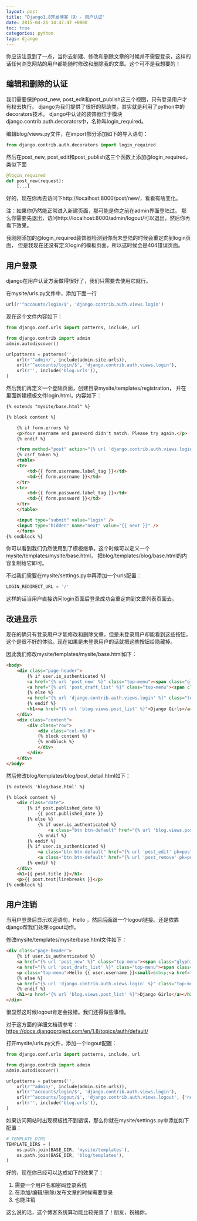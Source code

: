 ```yaml
---
layout: post
title: "Django1.8开发博客（9）- 用户认证"
date: 2015-04-21 14:47:47 +0800
toc: true
categories: python
tags: django
---
```


你应该注意到了一点，当你去新建、修改和删除文章的时候并不需要登录，这样的话任何浏览网站的用户都能随时修改和删除我的文章。这个可不是我想要的！<!--more-->

## 编辑和删除的认证
我们需要保护post_new, post_edit和post_publish这三个视图，只有登录用户才有权去执行。
django为我们提供了很好的帮助类，其实就是利用了python中的decorators技术。
django中认证的装饰器位于模块django.contrib.auth.decorators中，名称叫login_required。

编辑blog/views.py文件，在import部分添加如下的导入语句：
``` python
from django.contrib.auth.decorators import login_required
```

然后在post_new, post_edit和post_publish这三个函数上添加@login_required，
类似下面
``` python
@login_required
def post_new(request):
    [...]
```

好的，现在你再去访问下http://localhost:8000/post/new/，看看有啥变化。

注：如果你仍然能正常进入新建页面，那可能是你之前在admin界面登陆过。
那么你需要先退出，访问http://localhost:8000/admin/logout/可以退出，然后你再看下效果。

我刚刚添加的@login_required装饰器检测到你尚未登陆的时候会重定向到login页面，
但是我现在还没有定义login的模板页面，所以这时候会是404错误页面。

## 用户登录
django在用户认证方面做得很好了，我们只需要去使用它就行。

在mysite/urls.py文件中，添加下面一行
``` python
url(r'^accounts/login/$', 'django.contrib.auth.views.login')
```
现在这个文件内容如下：
``` python
from django.conf.urls import patterns, include, url

from django.contrib import admin
admin.autodiscover()

urlpatterns = patterns('',
    url(r'^admin/', include(admin.site.urls)),
    url(r'^accounts/login/$', 'django.contrib.auth.views.login'),
    url(r'', include('blog.urls')),
)
```

然后我们再定义一个登陆页面，创建目录mysite/templates/registration，
并在里面新建模板文件login.html，内容如下：
``` html
{% extends "mysite/base.html" %}

{% block content %}

    {% if form.errors %}
    <p>Your username and password didn't match. Please try again.</p>
    {% endif %}

    <form method="post" action="{% url 'django.contrib.auth.views.login' %}">
    {% csrf_token %}
    <table>
    <tr>
        <td>{{ form.username.label_tag }}</td>
        <td>{{ form.username }}</td>
    </tr>
    <tr>
        <td>{{ form.password.label_tag }}</td>
        <td>{{ form.password }}</td>
    </tr>
    </table>

    <input type="submit" value="login" />
    <input type="hidden" name="next" value="{{ next }}" />
    </form>
{% endblock %}
```
你可以看到我们仍然使用到了模板继承。这个时候可以定义一个mysite/templates/mysite/base.html，
把blog/templates/blog/base.html的内容复制给它即可。

不过我们需要在mysite/settings.py中再添加一个urls配置：
``` python
LOGIN_REDIRECT_URL = '/'
```
这样的话当用户直接访问login页面后登录成功会重定向到文章列表页面去。

## 改进显示
现在的确只有登录用户才能修改和删除文章，但是未登录用户却能看到这些按钮，
这个是很不好的体验。现在如果是未登录用户的话就把这些按钮给隐藏掉。

因此我们修改mysite/templates/mysite/base.html如下：
``` html
<body>
    <div class="page-header">
        {% if user.is_authenticated %}
        <a href="{% url 'post_new' %}" class="top-menu"><span class="glyphicon glyphicon-plus"></span></a>
        <a href="{% url 'post_draft_list' %}" class="top-menu"><span class="glyphicon glyphicon-edit"></span></a>
        {% else %}
        <a href="{% url 'django.contrib.auth.views.login' %}" class="top-menu"><span class="glyphicon glyphicon-lock"></span></a>
        {% endif %}
        <h1><a href="{% url 'blog.views.post_list' %}">Django Girls</a></h1>
    </div>
    <div class="content">
        <div class="row">
            <div class="col-md-8">
            {% block content %}
            {% endblock %}
            </div>
        </div>
    </div>
</body>
```
然后修改blog/templates/blog/post_detail.html如下：
``` html
{% extends 'blog/base.html' %}

{% block content %}
    <div class="date">
        {% if post.published_date %}
            {{ post.published_date }}
        {% else %}
            {% if user.is_authenticated %}
                <a class="btn btn-default" href="{% url 'blog.views.post_publish' pk=post.pk %}">Publish</a>
            {% endif %}
        {% endif %}
        {% if user.is_authenticated %}
            <a class="btn btn-default" href="{% url 'post_edit' pk=post.pk %}"><span class="glyphicon glyphicon-pencil"></span></a>
            <a class="btn btn-default" href="{% url 'post_remove' pk=post.pk %}"><span class="glyphicon glyphicon-remove"></span></a>
        {% endif %}
    </div>
    <h1>{{ post.title }}</h1>
    <p>{{ post.text|linebreaks }}</p>
{% endblock %}
```
## 用户注销
当用户登录后显示欢迎语句，Hello ，然后后面跟一个logout链接。还是依靠django帮我们处理logout动作。

修改mysite/templates/mysite/base.html文件如下：
``` html
<div class="page-header">
    {% if user.is_authenticated %}
    <a href="{% url 'post_new' %}" class="top-menu"><span class="glyphicon glyphicon-plus"></span></a>
    <a href="{% url 'post_draft_list' %}" class="top-menu"><span class="glyphicon glyphicon-edit"></span></a>
    <p class="top-menu">Hello {{ user.username }}<small>&nbsp;<a href="{% url 'django.contrib.auth.views.logout' %}">Log out</a></p>
    {% else %}
    <a href="{% url 'django.contrib.auth.views.login' %}" class="top-menu"><span class="glyphicon glyphicon-lock"></span></a>
    {% endif %}
    <h1><a href="{% url 'blog.views.post_list' %}">Django Girls</a></h1>
</div>
```
很显然这时候logout肯定会报错。我们还得做些事情。

对于这方面的详细文档请参考：<https://docs.djangoproject.com/en/1.8/topics/auth/default/>

打开mysite/urls.py文件，添加一个logout配置：
``` python
from django.conf.urls import patterns, include, url

from django.contrib import admin
admin.autodiscover()

urlpatterns = patterns('',
    url(r'^admin/', include(admin.site.urls)),
    url(r'^accounts/login/$', 'django.contrib.auth.views.login'),
    url(r'^accounts/logout/$', 'django.contrib.auth.views.logout', {'next_page': '/'}),
    url(r'', include('blog.urls')),
)
```
如果访问网站时出现模板找不到错误，那么你就在mysite/settings.py中添加如下配置：
``` python
# TEMPLATE_DIRS
TEMPLATE_DIRS = (
    os.path.join(BASE_DIR, 'mysite/templates'),
    os.path.join(BASE_DIR, 'blog/templates'),
)
```

好的，现在你已经可以达成如下的效果了：

1. 需要一个用户名和密码登录系统
1. 在添加/编辑/删除/发布文章的时候需要登录
1. 也能注销

这么说的话，这个博客系统算功能比较完善了！朋友，祝福你。
